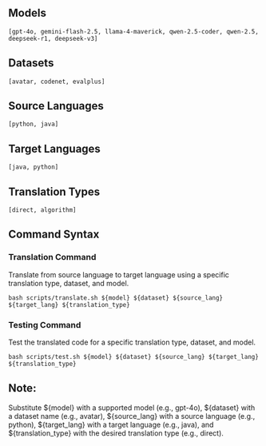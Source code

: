 ## Models
```
[gpt-4o, gemini-flash-2.5, llama-4-maverick, qwen-2.5-coder, qwen-2.5, deepseek-r1, deepseek-v3]
```

## Datasets
```
[avatar, codenet, evalplus]
```

## Source Languages
```
[python, java]
```

## Target Languages
```
[java, python]
```

## Translation Types
```
[direct, algorithm]
```

## Command Syntax
### Translation Command
Translate from source language to target language using a specific translation type, dataset, and model.
```
bash scripts/translate.sh ${model} ${dataset} ${source_lang} ${target_lang} ${translation_type}
```

### Testing Command
Test the translated code for a specific translation type, dataset, and model.
```
bash scripts/test.sh ${model} ${dataset} ${source_lang} ${target_lang} ${translation_type}
```

## Note: 
Substitute ${model} with a supported model (e.g., gpt-4o), ${dataset} with a dataset name (e.g., avatar), ${source_lang} with a source language (e.g., python), ${target_lang} with a target language (e.g., java), and ${translation_type} with the desired translation type (e.g., direct).